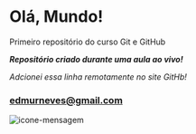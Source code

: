 
# Olá, Mundo!
 Primeiro repositório do curso Git e GitHub

 __*Repositório criado durante uma aula ao vivo!*__
 
 _Adcionei essa linha remotamente no site GitHb!_
 
 ### edmurneves@gmail.com
 ![icone-mensagem](https://user-images.githubusercontent.com/90069492/132686489-28edbd7a-c238-4372-9744-d552d4ac755a.png)
